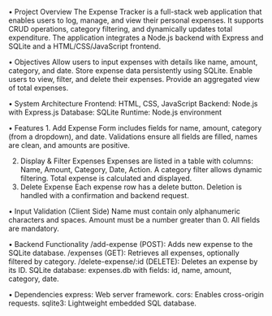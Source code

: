 •	Project Overview
            The Expense Tracker is a full-stack web application that enables users to log, manage, and view their personal expenses. It supports CRUD operations, category filtering, and dynamically updates total expenditure. The application integrates a Node.js backend with Express and SQLite and a HTML/CSS/JavaScript frontend.

•	Objectives
          Allow users to input expenses with details like name, amount, category, and date.
Store expense data persistently using SQLite.
Enable users to view, filter, and delete their expenses.
Provide an aggregated view of total expenses.

•	System Architecture
       Frontend: HTML, CSS, JavaScript
       Backend: Node.js with Express.js
       Database: SQLite
       Runtime: Node.js environment

•	Features
    1. Add Expense
               Form includes fields for name, amount, category (from a dropdown), and date.
               Validations ensure all fields are filled, names are clean, and amounts are positive.

2. Display & Filter Expenses
             Expenses are listed in a table with columns: Name, Amount, Category, Date, Action.
             A category filter allows dynamic filtering.
             Total expense is calculated and displayed.
3. Delete Expense
             Each expense row has a delete button.
              Deletion is handled with a confirmation and backend request.

•	Input Validation (Client Side)
       Name must contain only alphanumeric characters and spaces.
       Amount must be a number greater than 0.
       All fields are mandatory.

•	Backend Functionality
       /add-expense (POST): Adds new expense to the SQLite database.
      /expenses (GET): Retrieves all expenses, optionally filtered by category.
    /delete-expense/:id (DELETE): Deletes an expense by its ID.
    SQLite database: expenses.db with fields: id, name, amount, category, date.

•	Dependencies
    express: Web server framework.
    cors: Enables cross-origin requests.
    sqlite3: Lightweight embedded SQL database.
